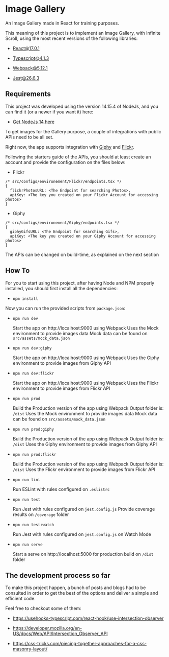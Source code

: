 # Image Gallery

An Image Gallery made in React for training purposes.

This meaning of this project is to implement an Image Gallery, with Infinite Scroll, using the most recent versions of the following libraries:

-   [React@17.0.1](https://github.com/facebook/react/blob/master/CHANGELOG.md#1701-october-22-2020)

-   [Typescript@4.1.3](https://www.npmjs.com/package/typescript/v/4.1.3)

-   [Webpack@5.12.1](https://www.npmjs.com/package/webpack/v/5.12.1)

-   [Jest@26.6.3](https://www.npmjs.com/package/jest/v/26.6.3)

## Requirements

This project was developed using the version 14.15.4 of NodeJs, and you can find it (or a newer if you want it) here:

-   [Get NodeJs 14 here](https://nodejs.org/en/download/)

To get images for the Gallery purpose, a couple of integrations with public APIs need to be all set.

Right now, the app supports integration with [Giphy](https://www.flickr.com/services/api/) and [Flickr](https://www.flickr.com/services/api/).

Following the starters guide of the APIs, you should at least create an account and provide the configuration on the files below:

- Flickr
```
/* src/configs/environement/Flickr/endpoints.tsx */
{
  flickrPhotosURL: <The Endpoint for searching Photos>,
  apiKey: <The key you created on your Flickr Account for accessing photos>
}
```

- Giphy
```
/* src/configs/environement/Giphy/endpoints.tsx */
{
  giphyGifsURL: <The Endpoint for searching Gifs>,
  apiKey: <The key you created on your Giphy Account for accessing photos>
}

```

The APIs can be changed on build-time, as explained on the next section

## How To

For you to start using this project, after having Node and NPM properly installed, you should first install all the dependencies:

- `npm install`

Now you can run the provided scripts from `package.json`:

- `npm run dev`

  Start the app on http://localhost:9000 using Webpack
  Uses the Mock environment to provide images data
  Mock data can be found on `src/assets/mock_data.json`

- `npm run dev:giphy`

  Start the app on http://localhost:9000 using Webpack
  Uses the Giphy environment to provide images from Giphy API

- `npm run dev:flickr`

  Start the app on http://localhost:9000 using Webpack
  Uses the Flickr environment to provide images from Flickr API

- `npm run prod`

  Build the Production version of the app using Webpack
  Output folder is: `/dist`
  Uses the Mock environment to provide images data
  Mock data can be found on `src/assets/mock_data.json`

- `npm run prod:giphy`

  Build the Production version of the app using Webpack
  Output folder is: `/dist`
  Uses the Giphy environment to provide images from Giphy API

- `npm run prod:flickr`

  Build the Production version of the app using Webpack
  Output folder is: `/dist`
  Uses the Flickr environment to provide images from Flickr API

- `npm run lint`

  Run ESLint with rules configured on `.eslistrc`

- `npm run test`

  Run Jest with rules configured on `jest.config.js`
  Provide coverage results on `/coverage` folder

- `npm run test:watch`

  Run Jest with rules configured on `jest.config.js` on Watch Mode

- `npm run serve`

  Start a serve on http://localhost:5000 for production build on `/dist` folder


## The development process so far

To make this project happen, a bunch of posts and blogs had to be consulted in order to get the best of the options and deliver a simple and efficient code.

Feel free to checkout some of them:

- https://usehooks-typescript.com/react-hook/use-intersection-observer

- https://developer.mozilla.org/en-US/docs/Web/API/Intersection_Observer_API

- https://css-tricks.com/piecing-together-approaches-for-a-css-masonry-layout/
